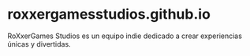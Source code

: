 # roxxergamesstudios.github.io
RoXxerGames Studios es un equipo indie dedicado a crear experiencias únicas y divertidas.
